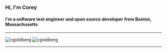 ### Hi, I'm Corey

#### I'm a software test engineer and open source developer from Boston, Massachusetts

----

<p><img align="left" src="https://github-readme-stats.vercel.app/api/top-langs?username=cgoldberg&show_icons=true&locale=en&layout=compact" alt="cgoldberg" /></p>

<p><img align="center" src="https://github-readme-stats.vercel.app/api?username=cgoldberg&show_icons=true&locale=en" alt="cgoldberg" /></p>

----
